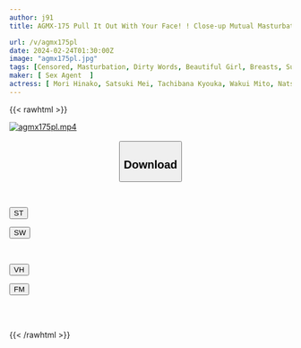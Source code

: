 ```yaml
---
author: j91
title: AGMX-175 Pull It Out With Your Face! ! Close-up Mutual Masturbation 2

url: /v/agmx175pl
date: 2024-02-24T01:30:00Z
image: "agmx175pl.jpg"
tags: [Censored, Masturbation, Dirty Words, Beautiful Girl, Breasts, Subjectivity	]
maker: [ Sex Agent  ]
actress: [ Mori Hinako, Satsuki Mei, Tachibana Kyouka, Wakui Mito, Natsume Remi, Yurizono Miori, Umino Hotaru  ,Uruki Sarara ]
---
```



{{< rawhtml >}}

<div class="video" data-videoid="Jw3wXLKB2RUj836">
    <a href="javascript:;">
        <img src="/v/agmx175pl/agmx175pl.jpg" width="WIDTH" height="HEIGHT" alt="agmx175pl.mp4" loading="lazy">
    </a>
</div>

<script type="text/javascript" src="https://j91.asia/asset/on-demand-st.js"></script>

<br>
  <link rel="stylesheet" href="https://j91.asia/asset/bs5.css">
  
  <center>
  <button class="btn btn-primary" type="button" data-bs-toggle="collapse" data-bs-target=".multi-collapse" aria-expanded="false" aria-controls="multiCollapseExample1 multiCollapseExample2"><h2>Download</h2></button></center>
</p>
<div class="row">
  <div class="col">
    <div class="collapse multi-collapse" id="multiCollapseExample1">
      <div class="card card-body">
	      	      <br>
<div class="buttons">  
<p><a href="https://streamtape.to/v/Jw3wXLKB2RUj836" target="_blank"><button class="btn-hover color-3"><i class="fa fa-download"></i> ST</button></a></p>
<p><a href="https://cdnwish.com/hg0twdba3vlm" target="_blank"><button class="btn-hover color-2"><i class="fa fa-download"></i> SW</button></a></p></div>
    </div>
  </div>
</div>
  <div class="col">
    <div class="collapse multi-collapse" id="multiCollapseExample2">
      <div class="card card-body">
	      <br>
<div class="buttons">
<p><a href="javascript:;"><button class="btn-hover color-9"><i class="fa fa-download"></i> VH</button></a></p>
<p><a href="javascript:;"><button class="btn-hover color-8"><i class="fa fa-download"></i> FM</button></a></p></div>
<br><br>
      </div>
    </div>
  </div>
</div>

{{< /rawhtml >}}